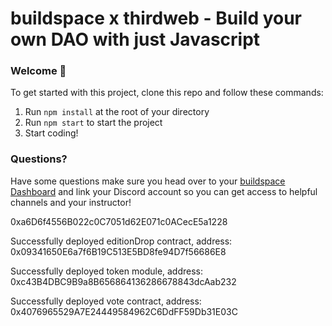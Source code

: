 # buildspace x thirdweb - Build your own DAO with just Javascript

### **Welcome 👋**
To get started with this project, clone this repo and follow these commands:

1. Run `npm install` at the root of your directory
2. Run `npm start` to start the project
3. Start coding!

### **Questions?**
Have some questions make sure you head over to your [buildspace Dashboard](https://app.buildspace.so/projects/COb520aae3-7925-42f4-a5e7-eaf718933766) and link your Discord account so you can get access to helpful channels and your instructor!

0xa6D6f4556B022c0C7051d62E071c0ACecE5a1228

Successfully deployed editionDrop contract, address: 0x09341650E6a7f6B19C513E5BD8fe94D7f56686E8

Successfully deployed token module, address: 0xc43B4DBC9B9a8B656864136286678843dcAab232

Successfully deployed vote contract, address: 0x4076965529A7E24449584962C6DdFF59Db31E03C


